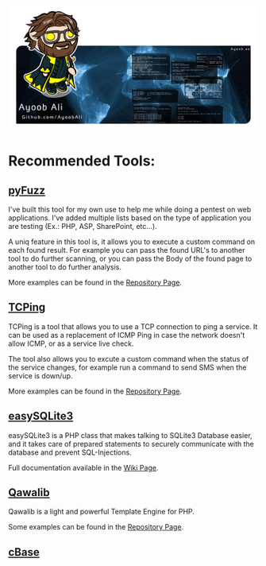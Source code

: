 ![Banner](banner-avatar-tr.png)

# Recommended Tools:

## [pyFuzz](https://github.com/AyoobAli/pyfuzz)

I've built this tool for my own use to help me while doing a pentest on web applications. I've added multiple lists based on the type of application you are testing (Ex.: PHP, ASP, SharePoint, etc...).

A uniq feature in this tool is, it allows you to execute a custom command on each found result. For example you can pass the found URL's to another tool to do further scanning, or you can pass the Body of the found page to another tool to do further analysis.

More examples can be found in the [Repository Page](https://github.com/AyoobAli/pyfuzz#usage).


## [TCPing](https://github.com/AyoobAli/TCPing)

TCPing is a tool that allows you to use a TCP connection to ping a service. It can be used as a replacement of ICMP Ping in case the network doesn't allow ICMP, or as a service live check.

The tool also allows you to excute a custom command when the status of the service changes, for example run a command to send SMS when the service is down/up.

More examples can be found in the [Repository Page](https://github.com/AyoobAli/TCPing#usage).


## [easySQLite3](https://github.com/AyoobAli/easySQLite3)

easySQLite3 is a PHP class that makes talking to SQLite3 Database easier, and it takes care of prepared statements to securely communicate with the database and prevent SQL-Injections.

Full documentation available in the [Wiki Page](https://github.com/AyoobAli/easySQLite3/wiki).


## [Qawalib](https://github.com/AyoobAli/Qawalib)

Qawalib is a light and powerful Template Engine for PHP.

Some examples can be found in the [Repository Page](https://github.com/AyoobAli/Qawalib#example).


## [cBase](https://github.com/AyoobAli/cBase)

